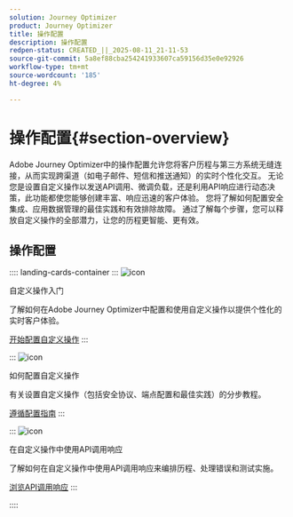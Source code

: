```yaml
---
solution: Journey Optimizer
product: Journey Optimizer
title: 操作配置
description: 操作配置
redpen-status: CREATED_||_2025-08-11_21-11-53
source-git-commit: 5a8ef88cba254241933607ca59156d35e0e92926
workflow-type: tm+mt
source-wordcount: '185'
ht-degree: 4%

---
```



# 操作配置{#section-overview}

Adobe Journey Optimizer中的操作配置允许您将客户历程与第三方系统无缝连接，从而实现跨渠道（如电子邮件、短信和推送通知）的实时个性化交互。 无论您是设置自定义操作以发送API调用、微调负载，还是利用API响应进行动态决策，此功能都使您能够创建丰富、响应迅速的客户体验。 您将了解如何配置安全集成、应用数据管理的最佳实践和有效排除故障。 通过了解每个步骤，您可以释放自定义操作的全部潜力，让您的历程更智能、更有效。

## 操作配置

:::: landing-cards-container
:::
![icon](https://cdn.experienceleague.adobe.com/icons/circle-play.svg)

自定义操作入门

了解如何在Adobe Journey Optimizer中配置和使用自定义操作以提供个性化的实时客户体验。

[开始配置自定义操作](../using/action/action.md)
:::

:::
![icon](https://cdn.experienceleague.adobe.com/icons/gear.svg)

如何配置自定义操作

有关设置自定义操作（包括安全协议、端点配置和最佳实践）的分步教程。

[遵循配置指南](../using/action/about-custom-action-configuration.md)
:::

:::
![icon](https://cdn.experienceleague.adobe.com/icons/code-branch.svg)

在自定义操作中使用API调用响应

了解如何在自定义操作中使用API调用响应来编排历程、处理错误和测试实施。

[浏览API调用响应](../using/action/action-response.md)
:::

::::
